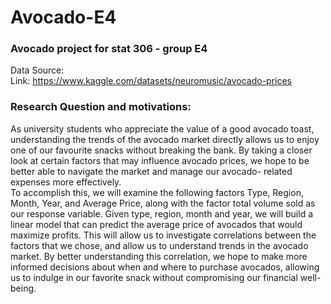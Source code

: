 # Avocado-E4

### Avocado project for stat 306 - group E4  
Data Source:  
Link: https://www.kaggle.com/datasets/neuromusic/avocado-prices  

### Research Question and motivations:  
As university students who appreciate the value of a good avocado toast, understanding
the trends of the avocado market directly allows us to enjoy one of our favourite snacks
without breaking the bank. By taking a closer look at certain factors that may influence
avocado prices, we hope to be better able to navigate the market and manage our avocado-
related expenses more effectively.  
To accomplish this, we will examine the following factors Type, Region, Month, Year,
and Average Price, along with the factor total volume sold as our response variable. Given
type, region, month and year, we will build a linear model that can predict the average price of
avocados that would maximize profits. This will allow us to investigate correlations between
the factors that we chose, and allow us to understand trends in the avocado market.
By better understanding this correlation, we hope to make more informed decisions about
when and where to purchase avocados, allowing us to indulge in our favorite snack without
compromising our financial well-being.